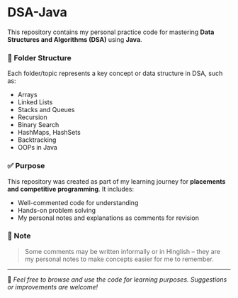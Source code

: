 # DSA-Java

This repository contains my personal practice code for mastering **Data Structures and Algorithms (DSA)** using **Java**.

### 📂 Folder Structure
Each folder/topic represents a key concept or data structure in DSA, such as:
- Arrays
- Linked Lists
- Stacks and Queues
- Recursion
- Binary Search
- HashMaps, HashSets
- Backtracking
- OOPs in Java

### ✅ Purpose
This repository was created as part of my learning journey for **placements and competitive programming**. It includes:
- Well-commented code for understanding
- Hands-on problem solving
- My personal notes and explanations as comments for revision

### 📝 Note
> Some comments may be written informally or in Hinglish – they are my personal notes to make concepts easier for me to remember.

---

📌 _Feel free to browse and use the code for learning purposes. Suggestions or improvements are welcome!_
